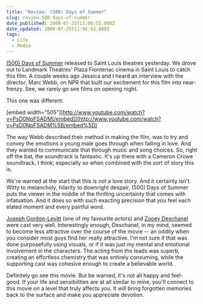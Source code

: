 ```yaml
---
title: "Review: (500) Days of Summer"
slug: review-500-days-of-summer
date_published: 2009-07-25T11:06:52.000Z
date_updated: 2009-07-25T11:06:52.000Z
tags:
  - Life
  - Media
---
```


[(500) Days of Summer](http://www.imdb.com/title/tt1022603/) released to Saint Louis theatres yesterday. We drove out to Landmark Theatres' Plaza Frontenac cinema in Saint Louis to catch this film. A couple weeks ago Jessica and I heard an interview with the director, Marc Webb, on NPR that built our excitement for this film into near-frenzy. See, we rarely go see films on opening night.

This one was different.

[embed width="505"][http://www.youtube.com/watch?v=PsD0NpFSADM[/embed]](http://www.youtube.com/watch?v=PsD0NpFSADM%5B/embed%5D)

The way Webb described their method in making the film, was to try and convey the emotions a young male goes through when falling in love. And they wanted to communicate that through music and song choices. So, right off the bat, the soundtrack is fantastic. It's up there with a Cameron Crowe soundtrack, I think; especially so when combined with the sort of story this is.

We're warned at the start that this is not a love story. And it certainly isn't. Witty to melancholy, hilarity to downright despair, (500) Days of Summer puts the viewer in the middle of the thrilling uncertainty that comes with infatuation. And it does so with such exacting precision that you feel each elated moment and every painful word.

[Joseph Gordon-Levitt](http://en.wikipedia.org/wiki/Joseph%20Gordon-Levitt) (one of my favourite actors) and [Zooey Deschanel](http://www.imdb.com/name/nm0221046/) were cast very well. Interestingly enough, Deschanel, in my mind, seemed to become less attractive over the course of the movie -- an oddity when you consider most guys find her really attractive. I'm not sure if that was done purposefully using visuals, or if it was just my mental and emotional involvement in the characters. The acting from the leads was superb, creating an effortless chemistry that was entirely consuming, while the supporting cast was cohesive enough to create a believable world.

Definitely go see this movie. But be warned, it's not all happy and feel-good. If your life and sensibilities are at all similar to mine, you'll connect to this movie on a level that truly affects you. It will bring forgotten memories back to the surface and make you appreciate devotion.
